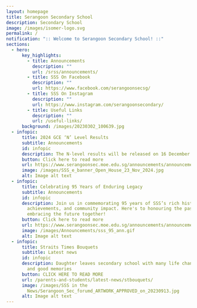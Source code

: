 ```yaml
---
layout: homepage
title: Serangoon Secondary School
description: Secondary School
image: /images/isomer-logo.svg
permalink: /
notification: ":: Welcome to Serangoon Secondary School! ::"
sections:
  - hero:
      key_highlights:
        - title: Announcements
          description: ""
          url: /srss/announcements/
        - title: SSS On Facebook
          description: ""
          url: https://www.facebook.com/serangoonsecsg/
        - title: SSS On Instagram
          description: ""
          url: https://www.instagram.com/serangoonsecondary/
        - title: Useful Links
          description: ""
          url: /useful-links/
      background: /images/20230302_100639.jpg
  - infopic:
      title: 2024 GCE ‘N’ Level Results
      subtitle: Announcements
      id: infopic
      description: The N-level results will be released on 16 December 2024, Monday.
      button: Click here to read more
      url: https://www.serangoonsec.moe.edu.sg/announcements/announcements/school-open-house-2024/
      image: /images/SSS_e_banner_Open_House_23_Nov_2024.jpg
      alt: Image alt text
  - infopic:
      title: Celebrating 95 Years of Enduring Legacy
      subtitle: Announcements
      id: infopic
      description: Join us in commemorating 95 years of SSS’s rich history,
        achievements, and community impact. Here's to honouring the past and
        embracing the future together!
      button: Click here to read more
      url: https://www.serangoonsec.moe.edu.sg/announcements/announcements/sss-95-years/
      image: /images/Announcements/sss_95_ann.gif
      alt: Image alt text
  - infopic:
      title: Straits Times Bouquets
      subtitle: Latest news
      id: infopic
      description: Daughter leaves secondary school with many life changing lessons
        and good memories
      button: CLICK HERE TO READ MORE
      url: /parents-and-students/latest-news/stbouquets/
      image: /images/SSS in the
        News/Serangoon_Sec_forumd_ARTWORK_APPROVED_on_20230913.jpg
      alt: Image alt text
---
```

